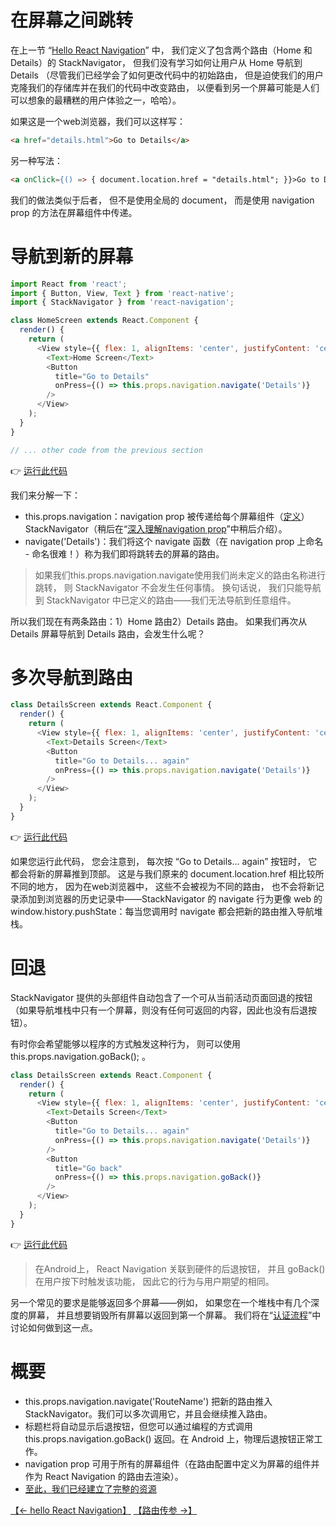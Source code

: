 # 在屏幕之间跳转

在上一节 “[Hello React Navigation](./hello-react-navigation.md)” 中，
我们定义了包含两个路由（Home 和 Details）的 StackNavigator，
但我们没有学习如何让用户从 Home 导航到 Details
（尽管我们已经学会了如何更改代码中的初始路由，
但是迫使我们的用户克隆我们的存储库并在我们的代码中改变路由，
以便看到另一个屏幕可能是人们可以想象的最糟糕的用户体验之一，哈哈）。

如果这是一个web浏览器，我们可以这样写：

```html
<a href="details.html">Go to Details</a>
```

另一种写法：

```html
<a onClick={() => { document.location.href = "details.html"; }}>Go to Details</a>
```

我们的做法类似于后者，
但不是使用全局的 document，
而是使用 navigation prop 的方法在屏幕组件中传递。

# 导航到新的屏幕

```js
import React from 'react';
import { Button, View, Text } from 'react-native';
import { StackNavigator } from 'react-navigation';

class HomeScreen extends React.Component {
  render() {
    return (
      <View style={{ flex: 1, alignItems: 'center', justifyContent: 'center' }}>
        <Text>Home Screen</Text>
        <Button
          title="Go to Details"
          onPress={() => this.props.navigation.navigate('Details')}
        />
      </View>
    );
  }
}

// ... other code from the previous section
```
👉 [运行此代码](https://snack.expo.io/@react-navigation/our-first-navigate)

我们来分解一下：

* this.props.navigation：navigation prop 被传递给每个屏幕组件（[定义](./glossary-of-terms.md)）StackNavigator（稍后在“[深入理解navigation prop](../API/)”中稍后介绍）。
* navigate('Details')：我们将这个 navigate 函数（在 navigation prop 上命名 - 命名很难！）称为我们即将跳转去的屏幕的路由。

>如果我们this.props.navigation.navigate使用我们尚未定义的路由名称进行跳转，
则 StackNavigator 不会发生任何事情。
换句话说，
我们只能导航到 StackNavigator 中已定义的路由——我们无法导航到任意组件。

所以我们现在有两条路由：1）Home 路由2）Details 路由。
如果我们再次从 Details 屏幕导航到 Details 路由，会发生什么呢？

# 多次导航到路由

```js
class DetailsScreen extends React.Component {
  render() {
    return (
      <View style={{ flex: 1, alignItems: 'center', justifyContent: 'center' }}>
        <Text>Details Screen</Text>
        <Button
          title="Go to Details... again"
          onPress={() => this.props.navigation.navigate('Details')}
        />
      </View>
    );
  }
}
```
👉 [运行此代码](https://snack.expo.io/@react-navigation/navigating-to-details-again)

如果您运行此代码，
您会注意到，
每次按 “Go to Details... again” 按钮时，
它都会将新的屏幕推到顶部。
这是与我们原来的 document.location.href 相比较所不同的地方，
因为在web浏览器中，
这些不会被视为不同的路由，
也不会将新记录添加到浏览器的历史记录中——StackNavigator 的 navigate 行为更像 web 的 window.history.pushState：每当您调用时 navigate 都会把新的路由推入导航堆栈。

# 回退

StackNavigator 提供的头部组件自动包含了一个可从当前活动页面回退的按钮（如果导航堆栈中只有一个屏幕，则没有任何可返回的内容，因此也没有后退按钮）。

有时你会希望能够以程序的方式触发这种行为，
则可以使用 this.props.navigation.goBack(); 。

```js
class DetailsScreen extends React.Component {
  render() {
    return (
      <View style={{ flex: 1, alignItems: 'center', justifyContent: 'center' }}>
        <Text>Details Screen</Text>
        <Button
          title="Go to Details... again"
          onPress={() => this.props.navigation.navigate('Details')}
        />
        <Button
          title="Go back"
          onPress={() => this.props.navigation.goBack()}
        />
      </View>
    );
  }
}
```

👉 [运行此代码](https://snack.expo.io/@react-navigation/going-back)

>在Android上，
React Navigation 关联到硬件的后退按钮，
并且 goBack() 在用户按下时触发该功能，
因此它的行为与用户期望的相同。

另一个常见的要求是能够返回多个屏幕——例如，
如果您在一个堆栈中有几个深度的屏幕，
并且想要销毁所有屏幕以返回到第一个屏幕。
我们将在“[认证流程](../howDoIdo/auth-flow.md)”中讨论如何做到这一点。

# 概要

* this.props.navigation.navigate('RouteName') 把新的路由推入 StackNavigator。我们可以多次调用它，并且会继续推入路由。
* 标题栏将自动显示后退按钮，但您可以通过编程的方式调用 this.props.navigation.goBack() 返回。在 Android 上，物理后退按钮正常工作。
* navigation prop 可用于所有的屏幕组件（在路由配置中定义为屏幕的组件并作为 React Navigation 的路由去渲染）。
* [至此，我们已经建立了完整的资源](https://snack.expo.io/@react-navigation/hello-react-navigation)

[【← hello React Navigation】](./hello-react-navigation.md)      [【路由传参 →】](./params.md)